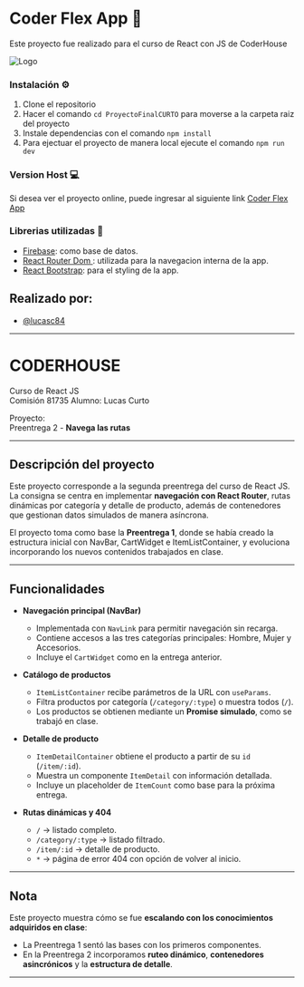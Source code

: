 



# Coder Flex App 🛒

Este proyecto fue realizado para el curso de React con JS de CoderHouse

![Logo](/public/logo.png)


### Instalación ⚙️

1. Clone el repositorio
2. Hacer el comando `cd ProyectoFinalCURTO` para moverse a la carpeta raiz del proyecto
3. Instale dependencias con el comando `npm install`
4. Para ejectuar el proyecto de manera local ejecute el comando `npm run dev`


### Version Host 💻
Si desea ver el proyecto online, puede ingresar al siguiente link [Coder Flex App](https://proyecto-final-curto.vercel.app/)


### Librerias utilizadas 📖


- [Firebase](https://firebase.google.com/): como base de datos.
- [React Router Dom ](https://reactrouter.com/): utilizada para la navegacion interna de la app.
- [React Bootstrap](https://react-bootstrap.netlify.app/): para el styling de la app.


## Realizado por:

- [@lucasc84](https://github.com/lucasc84)

----------------------------

# CODERHOUSE
Curso de React JS  
Comisión  81735 
Alumno: Lucas Curto

Proyecto:  
Preentrega 2 - **Navega las rutas**

---

## Descripción del proyecto

Este proyecto corresponde a la segunda preentrega del curso de React JS.  
La consigna se centra en implementar **navegación con React Router**, rutas dinámicas por categoría y detalle de producto, además de contenedores que gestionan datos simulados de manera asíncrona.

El proyecto toma como base la **Preentrega 1**, donde se había creado la estructura inicial con NavBar, CartWidget e ItemListContainer, y evoluciona incorporando los nuevos contenidos trabajados en clase.

---

## Funcionalidades

- **Navegación principal (NavBar)**  
  - Implementada con `NavLink` para permitir navegación sin recarga.  
  - Contiene accesos a las tres categorías principales: Hombre, Mujer y Accesorios.  
  - Incluye el `CartWidget` como en la entrega anterior.

- **Catálogo de productos**  
  - `ItemListContainer` recibe parámetros de la URL con `useParams`.  
  - Filtra productos por categoría (`/category/:type`) o muestra todos (`/`).  
  - Los productos se obtienen mediante un **Promise simulado**, como se trabajó en clase.

- **Detalle de producto**  
  - `ItemDetailContainer` obtiene el producto a partir de su `id` (`/item/:id`).  
  - Muestra un componente `ItemDetail` con información detallada.  
  - Incluye un placeholder de `ItemCount` como base para la próxima entrega.

- **Rutas dinámicas y 404**  
  - `/` → listado completo.  
  - `/category/:type` → listado filtrado.  
  - `/item/:id` → detalle de producto.  
  - `*` → página de error 404 con opción de volver al inicio.

---

## Nota

Este proyecto muestra cómo se fue **escalando con los conocimientos adquiridos en clase**:  
- La Preentrega 1 sentó las bases con los primeros componentes.  
- En la Preentrega 2 incorporamos **ruteo dinámico**, **contenedores asincrónicos** y la **estructura de detalle**.  
---